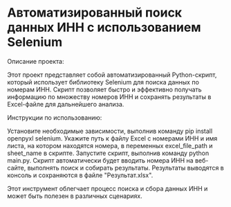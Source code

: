 # Автоматизированный поиск данных ИНН с использованием Selenium

Описание проекта: 

Этот проект представляет собой автоматизированный Python-скрипт, который использует библиотеку Selenium для поиска данных по номерам ИНН. Скрипт позволяет быстро и эффективно получать информацию по множеству номеров ИНН и сохранять результаты в Excel-файле для дальнейшего анализа.

Инструкции по использованию:

Установите необходимые зависимости, выполнив команду pip install openpyxl selenium.
Укажите путь к файлу Excel с номерами ИНН и имя листа, на котором находятся номера, в переменных excel_file_path и sheet_name в скрипте.
Запустите скрипт, выполнив команду python main.py.
Скрипт автоматически будет вводить номера ИНН на веб-сайте, выполнять поиск и собирать результаты. Результаты выводятся в консоль и сохраняются в файле "Результат.xlsx".

Этот инструмент облегчает процесс поиска и сбора данных ИНН и может быть полезен в различных сценариях.
